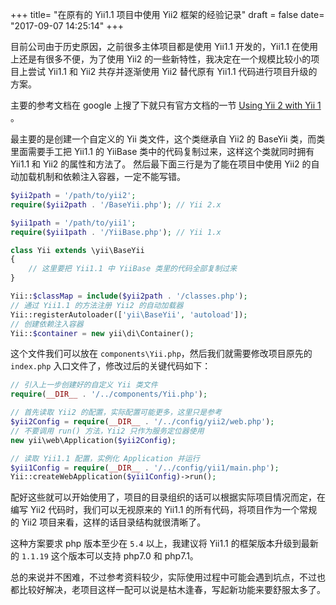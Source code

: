 +++
title= "在原有的 Yii1.1 项目中使用 Yii2 框架的经验记录"
draft = false
date= "2017-09-07 14:25:14"
+++

目前公司由于历史原因，之前很多主体项目都是使用 Yii1.1 开发的，Yii1.1 在使用上还是有很多不便，为了使用 Yii2 的一些新特性，我决定在一个规模比较小的项目上尝试 Yii1.1 和 Yii2 共存并逐渐使用 Yii2 替代原有 Yii1.1 代码进行项目升级的方案。

主要的参考文档在 google 上搜了下就只有官方文档的一节 [Using Yii 2 with Yii 1 ](http://www.yiiframework.com/doc-2.0/guide-tutorial-yii-integration.html#using-both-yii2-yii1)。

最主要的是创建一个自定义的 Yii 类文件，这个类继承自 Yii2 的 BaseYii 类，而类里面需要手工把 Yii1.1 的 YiiBase 类中的代码复制过来，这样这个类就同时拥有 Yii1.1 和 Yii2 的属性和方法了。
然后最下面三行是为了能在项目中使用 Yii2 的自动加载机制和依赖注入容器，一定不能写错。

```php
$yii2path = '/path/to/yii2';
require($yii2path . '/BaseYii.php'); // Yii 2.x

$yii1path = '/path/to/yii1';
require($yii1path . '/YiiBase.php'); // Yii 1.x

class Yii extends \yii\BaseYii
{
    // 这里要把 Yii1.1 中 YiiBase 类里的代码全部复制过来
}

Yii::$classMap = include($yii2path . '/classes.php');
// 通过 Yii1.1 的方法注册 Yii2 的自动加载器
Yii::registerAutoloader(['yii\BaseYii', 'autoload']);
// 创建依赖注入容器
Yii::$container = new yii\di\Container();
```

这个文件我们可以放在 `components\Yii.php`，然后我们就需要修改项目原先的 `index.php` 入口文件了，修改过后的关键代码如下：

```php
// 引入上一步创建好的自定义 Yii 类文件
require(__DIR__ . '/../components/Yii.php');

// 首先读取 Yii2 的配置，实际配置可能更多，这里只是参考
$yii2Config = require(__DIR__ . '/../config/yii2/web.php');
// 不要调用 run() 方法，Yii2 只作为服务定位器使用
new yii\web\Application($yii2Config);

// 读取 Yii1.1 配置，实例化 Application 并运行
$yii1Config = require(__DIR__ . '/../config/yii1/main.php');
Yii::createWebApplication($yii1Config)->run();
```

配好这些就可以开始使用了，项目的目录组织的话可以根据实际项目情况而定，在编写 Yii2 代码时，我们可以无视原来的 Yii1.1 的所有代码，将项目作为一个常规的 Yii2 项目来看，这样的话目录结构就很清晰了。

这种方案要求 php 版本至少在 `5.4` 以上，我建议将 Yii1.1 的框架版本升级到最新的 `1.1.19` 这个版本可以支持 php7.0 和 php7.1。

总的来说并不困难，不过参考资料较少，实际使用过程中可能会遇到坑点，不过也都比较好解决，老项目这样一配可以说是枯木逢春，写起新功能来要舒服太多了。